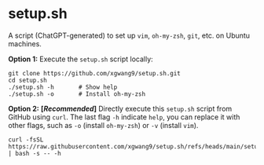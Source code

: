 # setup.sh
A script (ChatGPT-generated) to set up `vim`, `oh-my-zsh`, `git`, etc. on Ubuntu machines.

**Option 1:**
Execute the `setup.sh` script locally:
```
git clone https://github.com/xgwang9/setup.sh.git
cd setup.sh
./setup.sh -h       # Show help
./setup.sh -o       # Install oh-my-zsh
```

**Option 2:** **[*Recommended*]**
Directly execute this `setup.sh` script from GitHub using `curl`. The last flag `-h` indicate `help`, you can replace it with other flags, such as `-o` (install `oh-my-zsh`) or `-v` (install `vim`).
```
curl -fsSL https://raw.githubusercontent.com/xgwang9/setup.sh/refs/heads/main/setup.sh | bash -s -- -h
```
